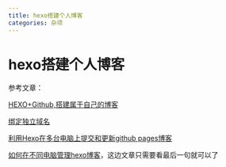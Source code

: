 ```yaml
---
title: hexo搭建个人博客
categories: 杂项
---
```


# hexo搭建个人博客

参考文章：

[HEXO+Github,搭建属于自己的博客](https://www.jianshu.com/p/465830080ea9)

[绑定独立域名](http://blog.csdn.net/android_msk/article/details/75040730)

[利用Hexo在多台电脑上提交和更新github pages博客](https://www.jianshu.com/p/0b1fccce74e0)

[如何在不同电脑管理hexo博客](https://zhidao.baidu.com/question/1113652856425769299.html)，这边文章只需要看最后一句就可以了